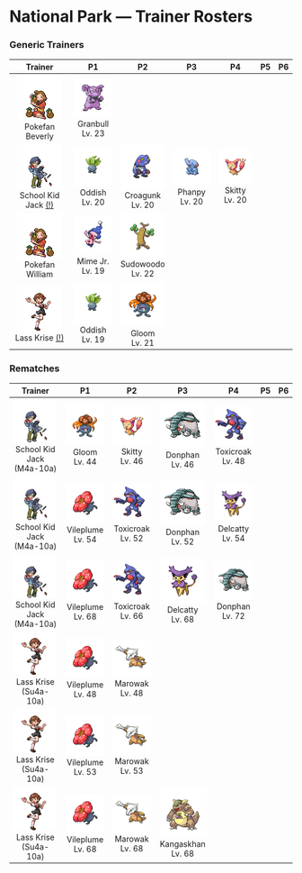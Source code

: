 # National Park — Trainer Rosters

### Generic Trainers

| Trainer | P1 | P2 | P3 | P4 | P5 | P6 |
|:-------:|:--:|:--:|:--:|:--:|:--:|:--:|
| ![Pokefan Beverly](../../assets/trainers/pokefan.png "Pokefan Beverly")<br>Pokefan Beverly | ![Granbull](../../assets/sprites/granbull/front.gif "Granbull: Because its fangs are too heavy, it always keeps its head tilted down. However, its bite is powerful.")<br>Granbull<br>Lv. 23 |
| ![School Kid Jack (!)](../../assets/trainers/school_kid.png "School Kid Jack (!)")<br>School Kid Jack [(!)](#rematches) | ![Oddish](../../assets/sprites/oddish/front.gif "Oddish: If exposed to moonlight, it starts to move. It roams far and wide at night to scatter its seeds.")<br>Oddish<br>Lv. 20 | ![Croagunk](../../assets/sprites/croagunk/front.gif "Croagunk: Fluid squeezed from its finger, albeit poisonous, is a significant ingredient in remedies for lower back pain.")<br>Croagunk<br>Lv. 20 | ![Phanpy](../../assets/sprites/phanpy/front.gif "Phanpy: As a sign of affection, it bumps with its snout. However, it is so strong, it may send you flying.")<br>Phanpy<br>Lv. 20 | ![Skitty](../../assets/sprites/skitty/front.gif "Skitty: It’s adorable when it chases its own tail. It’s difficult to earn its trust.")<br>Skitty<br>Lv. 20 |
| ![Pokefan William](../../assets/trainers/pokefan.png "Pokefan William")<br>Pokefan William | ![Mime Jr.](../../assets/sprites/mime-jr/front.gif "Mime Jr.: In an attempt to confuse its enemy, it mimics the enemy’s movements. Then it wastes no time in making itself scarce!")<br>Mime Jr.<br>Lv. 19 | ![Sudowoodo](../../assets/sprites/sudowoodo/front.gif "Sudowoodo: It disguises itself as a tree to avoid attack. It hates water, so it will disappear if it starts raining.")<br>Sudowoodo<br>Lv. 22 |
| ![Lass Krise (!)](../../assets/trainers/lass.png "Lass Krise (!)")<br>Lass Krise [(!)](#rematches) | ![Oddish](../../assets/sprites/oddish/front.gif "Oddish: If exposed to moonlight, it starts to move. It roams far and wide at night to scatter its seeds.")<br>Oddish<br>Lv. 19 | ![Gloom](../../assets/sprites/gloom/front.gif "Gloom: It secretes a sticky, drool-like honey. Although sweet, it smells too repulsive to get very close.")<br>Gloom<br>Lv. 21 |


### Rematches

| Trainer | P1 | P2 | P3 | P4 | P5 | P6 |
|:-------:|:--:|:--:|:--:|:--:|:--:|:--:|
| ![School Kid Jack (M4a-10a)](../../assets/trainers/school_kid.png "School Kid Jack (M4a-10a)")<br>School Kid Jack (M4a-10a) | ![Gloom](../../assets/sprites/gloom/front.gif "Gloom: It secretes a sticky, drool-like honey. Although sweet, it smells too repulsive to get very close.")<br>Gloom<br>Lv. 44 | ![Skitty](../../assets/sprites/skitty/front.gif "Skitty: It’s adorable when it chases its own tail. It’s difficult to earn its trust.")<br>Skitty<br>Lv. 46 | ![Donphan](../../assets/sprites/donphan/front.gif "Donphan: The longer and bigger its tusks, the higher its rank in its herd. The tusks take long to grow.")<br>Donphan<br>Lv. 46 | ![Toxicroak](../../assets/sprites/toxicroak/front.gif "Toxicroak: Swaying and dodging the attacks of its foes, it weaves its flexible body in close, then lunges out with its poisonous claws.")<br>Toxicroak<br>Lv. 48 |
| ![School Kid Jack (M4a-10a)](../../assets/trainers/school_kid.png "School Kid Jack (M4a-10a)")<br>School Kid Jack (M4a-10a) | ![Vileplume](../../assets/sprites/vileplume/front.gif "Vileplume: The bud bursts into bloom with a bang. It then starts scattering allergenic, poisonous pollen.")<br>Vileplume<br>Lv. 54 | ![Toxicroak](../../assets/sprites/toxicroak/front.gif "Toxicroak: Swaying and dodging the attacks of its foes, it weaves its flexible body in close, then lunges out with its poisonous claws.")<br>Toxicroak<br>Lv. 52 | ![Donphan](../../assets/sprites/donphan/front.gif "Donphan: The longer and bigger its tusks, the higher its rank in its herd. The tusks take long to grow.")<br>Donphan<br>Lv. 52 | ![Delcatty](../../assets/sprites/delcatty/front.gif "Delcatty: It dislikes dirty places. It often searches for a comfortable place in which to groom itself.")<br>Delcatty<br>Lv. 54 |
| ![School Kid Jack (M4a-10a)](../../assets/trainers/school_kid.png "School Kid Jack (M4a-10a)")<br>School Kid Jack (M4a-10a) | ![Vileplume](../../assets/sprites/vileplume/front.gif "Vileplume: The bud bursts into bloom with a bang. It then starts scattering allergenic, poisonous pollen.")<br>Vileplume<br>Lv. 68 | ![Toxicroak](../../assets/sprites/toxicroak/front.gif "Toxicroak: Swaying and dodging the attacks of its foes, it weaves its flexible body in close, then lunges out with its poisonous claws.")<br>Toxicroak<br>Lv. 66 | ![Delcatty](../../assets/sprites/delcatty/front.gif "Delcatty: It dislikes dirty places. It often searches for a comfortable place in which to groom itself.")<br>Delcatty<br>Lv. 68 | ![Donphan](../../assets/sprites/donphan/front.gif "Donphan: The longer and bigger its tusks, the higher its rank in its herd. The tusks take long to grow.")<br>Donphan<br>Lv. 72 |
| ![Lass Krise (Su4a-10a)](../../assets/trainers/lass.png "Lass Krise (Su4a-10a)")<br>Lass Krise (Su4a-10a) | ![Vileplume](../../assets/sprites/vileplume/front.gif "Vileplume: The bud bursts into bloom with a bang. It then starts scattering allergenic, poisonous pollen.")<br>Vileplume<br>Lv. 48 | ![Marowak](../../assets/sprites/marowak/front.gif "Marowak: It collects bones from an unknown place. Some whisper that a MAROWAK graveyard exists somewhere in the world.")<br>Marowak<br>Lv. 48 |
| ![Lass Krise (Su4a-10a)](../../assets/trainers/lass.png "Lass Krise (Su4a-10a)")<br>Lass Krise (Su4a-10a) | ![Vileplume](../../assets/sprites/vileplume/front.gif "Vileplume: The bud bursts into bloom with a bang. It then starts scattering allergenic, poisonous pollen.")<br>Vileplume<br>Lv. 53 | ![Marowak](../../assets/sprites/marowak/front.gif "Marowak: It collects bones from an unknown place. Some whisper that a MAROWAK graveyard exists somewhere in the world.")<br>Marowak<br>Lv. 53 |
| ![Lass Krise (Su4a-10a)](../../assets/trainers/lass.png "Lass Krise (Su4a-10a)")<br>Lass Krise (Su4a-10a) | ![Vileplume](../../assets/sprites/vileplume/front.gif "Vileplume: The bud bursts into bloom with a bang. It then starts scattering allergenic, poisonous pollen.")<br>Vileplume<br>Lv. 68 | ![Marowak](../../assets/sprites/marowak/front.gif "Marowak: It collects bones from an unknown place. Some whisper that a MAROWAK graveyard exists somewhere in the world.")<br>Marowak<br>Lv. 68 | ![Kangaskhan](../../assets/sprites/kangaskhan/front.gif "Kangaskhan: To protect its young, it will never give up during battle, no matter how badly wounded it is.")<br>Kangaskhan<br>Lv. 68 |

